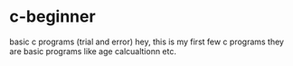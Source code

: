 # c-beginner
basic c programs (trial and error)
hey, this is my first few c programs
they are basic programs like age calcualtionn etc.

